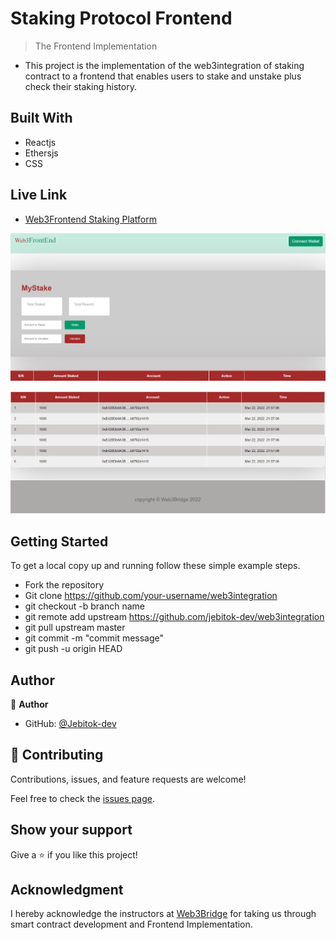 # Staking Protocol Frontend

> The Frontend Implementation

<!-- Additional description about the project and its features. -->

- This project is the implementation of the web3integration of staking contract to a frontend that enables users to stake and unstake plus check their staking history.
## Built With

- Reactjs
- Ethersjs
- CSS

## Live Link
- [Web3Frontend Staking Platform](https://mystake-web3.netlify.app/)

![screenshot](./public/img2.png)

![screenshot](./public/img1.png)


## Getting Started

To get a local copy up and running follow these simple example steps.

- Fork the repository
- Git clone https://github.com/your-username/web3integration
- git checkout -b branch name
- git remote add upstream https://github.com/jebitok-dev/web3integration
- git pull upstream master
- git commit -m "commit message"
- git push -u origin HEAD

## Author

👤 **Author**

- GitHub: [@Jebitok-dev](https://github.com/Jebitok-dev)

## 🤝 Contributing

Contributions, issues, and feature requests are welcome!

Feel free to check the [issues page](issues/).

## Show your support

Give a ⭐️ if you like this project!

## Acknowledgment

 I hereby acknowledge the instructors at [Web3Bridge](Web3Bridge.com) for taking us through smart contract development and Frontend Implementation.
<!-- - Inspiration
- etc --> 

<!-- ## 📝 License -->

<!-- This project is [MIT](lic.url) licensed. -->

